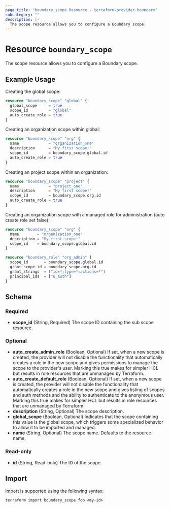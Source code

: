 ```yaml
---
page_title: "boundary_scope Resource - terraform-provider-boundary"
subcategory: ""
description: |-
  The scope resource allows you to configure a Boundary scope.
---
```


# Resource `boundary_scope`

The scope resource allows you to configure a Boundary scope.

## Example Usage

Creating the global scope:

```terraform
resource "boundary_scope" "global" {
  global_scope     = true
  scope_id         = "global"
  auto_create_role = true
}
```

Creating an organization scope within global:

```terraform
resource "boundary_scope" "org" {
  name             = "organization_one"
  description      = "My first scope!"
  scope_id         = boundary_scope.global.id
  auto_create_role = true
}
```

Creating an project scope within an organization:

```terraform
resource "boundary_scope" "project" {
  name             = "project_one"
  description      = "My first scope!"
  scope_id         = boundary_scope.org.id
  auto_create_role = true
}
```

Creating an organization scope with a managed role for administration (auto create role set false):

```terraform
resource "boundary_scope" "org" {
  name        = "organization_one"
  description = "My first scope!"
  scope_id    = boundary_scope.global.id
}

resource "boundary_role" "org_admin" {
  scope_id       = boundary_scope.global.id
  grant_scope_id = boundary_scope.org.id
  grant_strings  = ["id=*;type=*;actions=*"]
  principal_ids  = ["u_auth"]
}
```

## Schema

### Required

- **scope_id** (String, Required) The scope ID containing the sub scope resource.

### Optional

- **auto_create_admin_role** (Boolean, Optional) If set, when a new scope is created, the provider will not disable the functionality that automatically creates a role in the new scope and gives permissions to manage the scope to the provider's user. Marking this true makes for simpler HCL but results in role resources that are unmanaged by Terraform.
- **auto_create_default_role** (Boolean, Optional) If set, when a new scope is created, the provider will not disable the functionality that automatically creates a role in the new scope and gives listing of scopes and auth methods and the ability to authenticate to the anonymous user. Marking this true makes for simpler HCL but results in role resources that are unmanaged by Terraform.
- **description** (String, Optional) The scope description.
- **global_scope** (Boolean, Optional) Indicates that the scope containing this value is the global scope, which triggers some specialized behavior to allow it to be imported and managed.
- **name** (String, Optional) The scope name. Defaults to the resource name.

### Read-only

- **id** (String, Read-only) The ID of the scope.

## Import

Import is supported using the following syntax:

```shell
terraform import boundary_scope.foo <my-id>
```